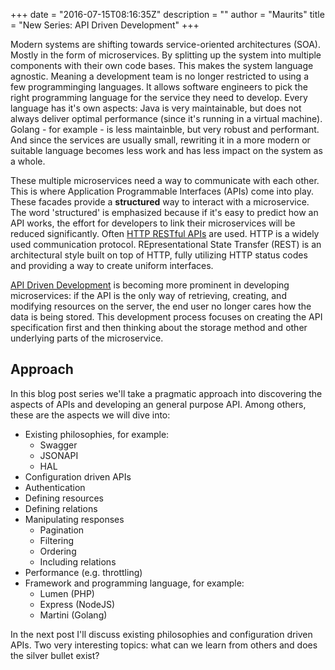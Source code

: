 +++
date = "2016-07-15T08:16:35Z"
description = ""
author = "Maurits"
title = "New Series: API Driven Development"
+++

Modern systems are shifting towards service-oriented architectures (SOA). Mostly in the form of microservices. By splitting up the system into multiple components with their own code bases. This makes the system language agnostic. Meaning a development team is no longer restricted to using a few programminging languages. It allows software engineers to pick the right programming language for the service they need to develop. Every language has it's own aspects: Java is very maintainable, but does not always deliver optimal performance (since it's running in a virtual machine). Golang - for example - is less maintainble, but very robust and performant. And since the services are usually small, rewriting it in a more modern or suitable language becomes less work and has less impact on the system as a whole.

These multiple microservices need a way to communicate with each other. This is where Application Programmable Interfaces (APIs) come into play. These facades provide a __structured__ way to interact with a microservice. The word 'structured' is emphasized because if it's easy to predict how an API works, the effort for developers to link their microservices will be reduced significantly. Often [HTTP RESTful APIs](https://en.wikipedia.org/wiki/Representational_state_transfer) are used. HTTP is a widely used communication protocol. REpresentational State Transfer (REST) is an architectural style built on top of HTTP, fully utilizing HTTP status codes and providing a way to create uniform interfaces.

[API Driven Development](http://apigee.com/about/blog/technology/api-centric-architecture-all-development-api-development) is becoming more prominent in developing microservices: if the API is the only way of retrieving, creating, and modifying resources on the server, the end user no longer cares how the data is being stored.
This development process focuses on creating the API specification first and then thinking about the storage method and other underlying parts of the microservice.

## Approach

In this blog post series we'll take a pragmatic approach into discovering the aspects of APIs and developing an general purpose API. Among others, these are the aspects we will dive into:

- Existing philosophies, for example:
	- Swagger
	- JSONAPI
	- HAL
- Configuration driven APIs
- Authentication
- Defining resources
- Defining relations
- Manipulating responses
	- Pagination
	- Filtering
	- Ordering
	- Including relations
- Performance (e.g. throttling)
- Framework and programming language, for example:
	- Lumen (PHP)
	- Express (NodeJS)
	- Martini (Golang)

In the next post I'll discuss existing philosophies and configuration driven APIs. Two very interesting topics: what can we learn from others and does the silver bullet exist?
